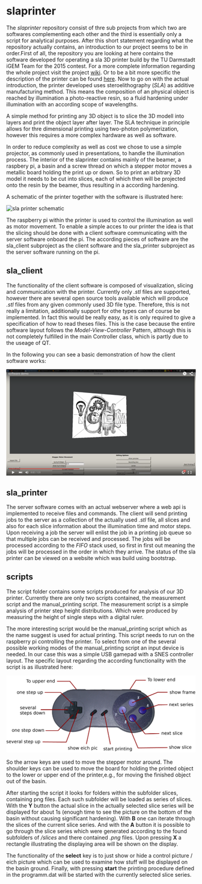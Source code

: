 # slaprinter

The *slaprinter* repository consist of thre sub projects from which two are softwares complementing each other and the third is essentially only a script for analytical purposes. After this short statement regarding what the repository actually contains, an introduction to our project seems to be in order.First of all, the repository you are looking at here contains the software developed for operating a sla 3D printer build by the TU Darmstadt iGEM Team for the 2015 contest. For a more complete information regarding the whole project visit the project [wiki](http://2015.igem.org/Team:TU_Darmstadt). Or to be a bit more specific the description of the printer can be found [here](http://2015.igem.org/Team:TU_Darmstadt/Project/Tech/Hardware). Now to go on with the actual introduction, the printer developed uses steroelithography (*SLA*) as additive manufacturing method. This means the composition of an physical object is reached by illumination a photo-reactive resin, so a fluid hardening under illumination with an according scope of wavelengths.

A simple method for printing any 3D object is to slice the 3D modell into layers and print the object layer after layer. The SLA technique in principle allows for thre dimensional printing using two-photon polymerization, however this requires a more complex hardware as well as software. 

In order to reduce complexity as well as cost we chose to use a simple projector, as commonly used in presentations, to handle the illumination process.
The interior of the slaprinter contains mainly of the beamer, a raspbery pi, a basin and a screw thread on which a stepper motor moves a metallic board holding the print up or down. So to print an arbitrary 3D model it needs to be cut into slices, each of which then will be projected onto the resin by the beamer, thus resulting in a according hardening.

A schematic of the printer together with the software is illustrated here:

![sla printer schematic ](http://2015.igem.org/wiki/images/7/74/TU_Darmstadt_tech_scheme_new.png) 

The raspberry pi within the printer is used to control the illumination as well as motor movement. To enable a simple acces to our printer the idea is that the slicing should be done with a client software communicating with the server software onboard the pi. The according pieces of software are the sla_client subproject as the client software and the sla_printer subproject as the server software running on the pi.
 

## sla_client

The functionality of the client software is composed of visualization, slicing and communication with the printer. Currently only *.stl* files are supported, however there are several open source tools available which will produce *.stl* files from any given commonly used 3D file type. Therefore, this is not really a limitation, additionally support for othe types can of course be implemented. In fact this would be really easy, as it is only required to give a specification of how to read theses files. 
This is the case because the entire software layout follows the *Model-View-Controller* Pattern, although this is not completely fulfilled in the main Controller class, which is partly due to the useage of QT. 

In the following you can see a basic demonstration of how the client software works:

[![software demo video](https://raw.githubusercontent.com/entropybit/slaprinter/master/content/video_cover.png)](https://www.youtube.com/watch?v=ugnCqa_hhho)

## sla_printer

The server software comes with an actual webserver where a web api is implemented to receive files and commands. The client will send printing jobs to the server as a collection of the actually used *.stl* file, all slices and also for each slice information about the illumination time and motor steps. Upon receiving a job the server will enlist the job in a printing job queue so that multiple jobs can be received and processed. The jobs will be processed according to the *FIFO* stack used, so first in first out meaning the jobs will be processed in the order in which they arrive.
The status of the sla printer can be viewed on a website which was build using bootstrap.


## scripts

The script folder contains some scripts produced for analysis of our 3D printer. Currently there are only two scripts contained, the measurement script and the manual_printing script. The measurement script is a simple analysis of printer step height distributions. Which were produced by measuring the height of single steps with a digital ruler.

The more interesting script would be the manual_printing script which as the name suggest is used for actual printing. This script needs to run on the raspberry pi controlling the printer. To select from one of the several possible working modes of the manual_printing script an input device is needed. In our case this was a simple USB gamepad with a SNES controller layout. The specific layout regarding the according functionality with the script is as illustrated here:

![gamepad layout ](https://raw.githubusercontent.com/entropybit/slaprinter/master/scripts/manual_printing/controller.png) 

So the arrow keys are used to move the stepper motor around. The shoulder keys can be used to move the board for holding the printed object to the lower or upper end of the printer,e.g., for moving the finished object out of the basin.

After starting the script it looks for folders within the subfolder slices, containing png files. 
Each such subfolder will be loaded as series of slices. With the **Y** button the actual slice in the actually selected slice series will be displayed for about 1s (enough time to see the picture on the bottom of the basin without causing significant hardening). With **B** one can iterate through the slices of the current slice series. And with the **A** button it is possible to go through the slice series which were generated according to the found subfolders of */slices* and there contained *.png* files. 
Upon pressing **X** a rectangle illustrating the displaying area will be shown on the display.

The functionality of the **select** key is to just show or hide a control picture / eich picture which can be used to examine how stuff will be displayed on the basin ground. Finally, with pressing **start** the printing procedure defined in the programm.dat will be started with the currently selected slice series.

